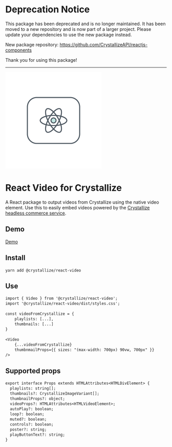 # Deprecation Notice

This package has been deprecated and is no longer maintained. It has been moved to a new repository and is now part of a larger project. Please update your dependencies to use the new package instead.

New package repository: https://github.com/CrystallizeAPI/reactjs-components

Thank you for using this package!

---

![alt text](https://raw.githubusercontent.com/CrystallizeAPI/react-image/HEAD/media/logo.png 'An illustration of an atom')

# React Video for Crystallize

A React package to output videos from Crystallize using the native video element. Use this to easily embed videos powered by the [Crystallize headless commerce service](https://crystallize.com/).

## Demo

[Demo](https://react-video.milliseconds.io/)

## Install

```
yarn add @crystallize/react-video
```

## Use

```
import { Video } from '@crystallize/react-video';
import '@crystallize/react-video/dist/styles.css';

const videoFromCrystallize = {
    playlists: [...],
    thumbnails: [...]
}

<Video
    {...videoFromCrystallize}
    thumbnmailProps={{ sizes: "(max-width: 700px) 90vw, 700px" }}
/>
```

## Supported props

```
export interface Props extends HTMLAttributes<HTMLDivElement> {
  playlists: string[];
  thumbnails?: CrystallizeImageVariant[];
  thumbnailProps?: object;
  videoProps?: HTMLAttributes<HTMLVideoElement>;
  autoPlay?: boolean;
  loop?: boolean;
  muted?: boolean;
  controls?: boolean;
  poster?: string;
  playButtonText?: string;
}
```
